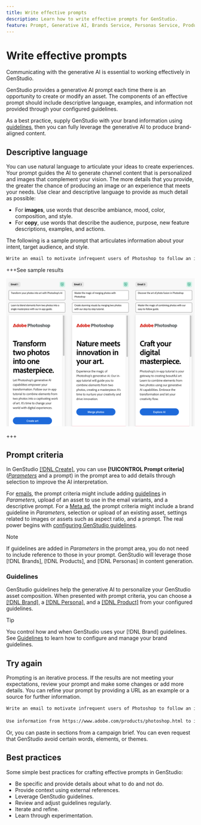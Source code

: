 ```yaml
---
title: Write effective prompts
description: Learn how to write effective prompts for GenStudio.
feature: Prompt, Generative AI, Brands Service, Personas Service, Products Service, Guidelines
---
```


# Write effective prompts

Communicating with the generative AI is essential to working effectively in GenStudio.

GenStudio provides a generative AI prompt each time there is an opportunity to create or modify an asset. The components of an effective prompt should include descriptive language, examples, and information not provided through your configured guidelines.

As a best practice, supply GenStudio with your brand information using [guidelines](/help/user-guide/guidelines/overview.md), then you can fully leverage the generative AI to produce brand-aligned content.

## Descriptive language

You can use natural language to articulate your ideas to create experiences. Your prompt guides the AI to generate channel content that is personalized and images that complement your vision. The more details that you provide, the greater the chance of producing an image or an experience that meets your needs. Use clear and descriptive language to provide as much detail as possible:

- For **images**, use words that describe ambiance, mood, color, composition, and style.
- For **copy**, use words that describe the audience, purpose, new feature descriptions, examples, and actions.

The following is a sample prompt that articulates information about your intent, target audience, and style.

```bash
Write an email to motivate infrequent users of Photoshop to follow an in-app tutorial that teaches them to combine elements of two photos into a beautiful work of art. Highlight the generative AI capabilities of Photoshop and use references to natural imagery.
```

+++See sample results

![three generated emails](/help/assets/sample-email.png)

+++

## Prompt criteria

In GenStudio [[!DNL Create]](/help/user-guide/create/overview.md), you can use **[!UICONTROL Prompt criteria]** ([_Parameters_](/help/user-guide/create/overview.md#parameters) and a prompt) in the prompt area to add details through selection to improve the AI interpretation.

For [emails](/help/tutorials/create-email-experience.md), the prompt criteria might include adding [guidelines](/help/user-guide/guidelines/overview.md) in _Parameters_, upload of an asset to use in the email variants, and a descriptive prompt. For a [Meta ad](/help/tutorials/create-meta-ad.md), the prompt criteria might include a brand guideline in _Parameters_, selection or upload of an existing asset, settings related to images or assets such as aspect ratio, and a prompt. The real power begins with [configuring GenStudio guidelines](/help/user-guide/guidelines/add-guidelines.md).

>[!NOTE]
>
>If guidelines are added in _Parameters_ in the prompt area, you do not need to include reference to those in your prompt. GenStudio will leverage those [!DNL Brands], [!DNL Products], and [!DNL Personas] in content generation.

### Guidelines

GenStudio guidelines help the generative AI to personalize your GenStudio asset composition. When presented with prompt criteria, you can choose a [[!DNL Brand]](/help/user-guide/guidelines/brands.md), a [[!DNL Persona]](/help/user-guide/guidelines/personas.md), and a [[!DNL Product]](/help/user-guide/guidelines/products.md) from your configured guidelines.

>[!TIP]
>
>You control how and when GenStudio uses your [!DNL Brand] guidelines. See [Guidelines](/help/user-guide/guidelines/overview.md) to learn how to configure and manage your brand guidelines.

## Try again

Prompting is an iterative process. If the results are not meeting your expectations, review your prompt and make some changes or add more details. You can refine your prompt by providing a URL as an example or a source for further information.

```bash
Write an email to motivate infrequent users of Photoshop to follow an in-app tutorial that teaches them to combine elements of two photos into a beautiful work of art. Highlight the generative AI capabilities of Photoshop and use references to natural imagery.

Use information from https://www.adobe.com/products/photoshop.html to inspire users with the latest features.
```

Or, you can paste in sections from a campaign brief. You can even request that GenStudio avoid certain words, elements, or themes.

## Best practices

Some simple best practices for crafting effective prompts in GenStudio:

- Be specific and provide details about what to do and not do.
- Provide context using external references.
- Leverage GenStudio guidelines.
- Review and adjust guidelines regularly.
- Iterate and refine.
- Learn through experimentation.
